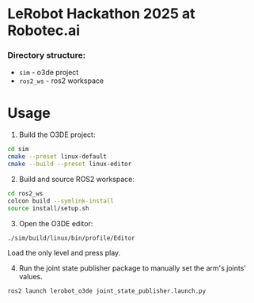 # LeRobot Hackathon 2025 at Robotec.ai

### Directory structure:

- `sim` - o3de project
- `ros2_ws` - ros2 workspace

# Usage

1. Build the O3DE project:
```bash
cd sim
cmake --preset linux-default
cmake --build --preset linux-editor
```

2. Build and source ROS2 workspace:
```bash
cd ros2_ws
colcon build --symlink-install
source install/setup.sh
```

3. Open the O3DE editor:
```
./sim/build/linux/bin/profile/Editor
```

Load the only level and press play.

4. Run the joint state publisher package to manually set the arm's joints' values.
```bash
ros2 launch lerobot_o3de joint_state_publisher.launch.py
```
